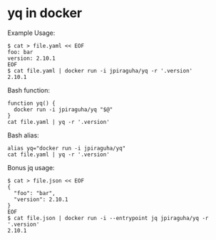 # yq in docker

Example Usage:

```
$ cat > file.yaml << EOF
foo: bar
version: 2.10.1
EOF
$ cat file.yaml | docker run -i jpiraguha/yq -r '.version'
2.10.1
```

Bash function:

```
function yq() {
  docker run -i jpiraguha/yq "$@"
}
cat file.yaml | yq -r '.version'
```

Bash alias:

```
alias yq="docker run -i jpiraguha/yq"
cat file.yaml | yq -r '.version'
```

Bonus jq usage:

```
$ cat > file.json << EOF
{
  "foo": "bar",
  "version": 2.10.1
}
EOF
$ cat file.json | docker run -i --entrypoint jq jpiraguha/yq -r '.version'
2.10.1
```
